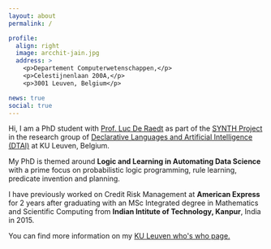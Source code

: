 ```yaml
---
layout: about
permalink: /

profile:
  align: right
  image: arcchit-jain.jpg
  address: >
    <p>Departement Computerwetenschappen,</p>
    <p>Celestijnenlaan 200A,</p>
    <p>3001 Leuven, Belgium</p>

news: true
social: true
---
```


Hi, I am a PhD student with <a href="https://wms.cs.kuleuven.be/people/lucderaedt/" target="_blank">Prof. Luc De Raedt</a> as part of the <a href="https://synth.cs.kuleuven.be" target="_blank">SYNTH Project</a> in the research group of <a href="https://dtai.cs.kuleuven.be/" target="_blank">Declarative Languages and Artificial Intelligence (DTAI)</a> at KU Leuven, Belgium.

My PhD is themed around <strong>Logic and Learning in Automating Data Science</strong> with a prime focus on probabilistic logic programming, rule learning, predicate invention and planning.

I have previously worked on Credit Risk Management at <strong>American Express</strong> for 2 years after graduating with an MSc Integrated degree in Mathematics and Scientific Computing from <strong>Indian Intitute of Technology, Kanpur</strong>, India in 2015.

You can find more information on my <a class="page-link" href="{{ site.ku_leuven_personnel_number | prepend: 'https://www.kuleuven.be/wieiswie/en/person/0' }}">KU Leuven who's who page.</a>